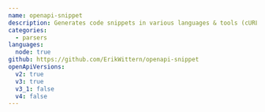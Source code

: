 ```yaml
---
name: openapi-snippet
description: Generates code snippets in various languages & tools (cURL, Node, Python, Ruby, Java, Go, C#...), from OpenAPI documents.
categories:
  - parsers
languages:
  node: true
github: https://github.com/ErikWittern/openapi-snippet
openApiVersions:
  v2: true
  v3: true
  v3_1: false
  v4: false
---
```


